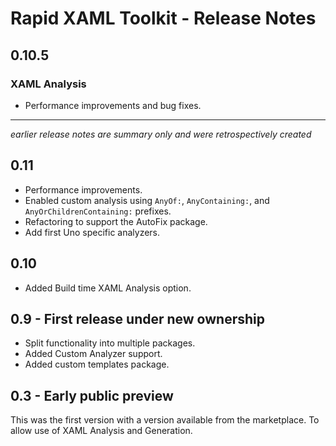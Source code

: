 # Rapid XAML Toolkit - Release Notes

## 0.10.5

### XAML Analysis

- Performance improvements and bug fixes.

---

_earlier release notes are summary only and were retrospectively created_

## 0.11

- Performance improvements.
- Enabled custom analysis using `AnyOf:`, `AnyContaining:`, and `AnyOrChildrenContaining:` prefixes.
- Refactoring to support the AutoFix package.
- Add first Uno specific analyzers.

## 0.10

- Added Build time XAML Analysis option.

## 0.9 - First release under new ownership

- Split functionality into multiple packages.
- Added Custom Analyzer support.
- Added custom templates package.

## 0.3 - Early public preview

This was the first version with a version available from the marketplace. To allow use of XAML Analysis and Generation.
